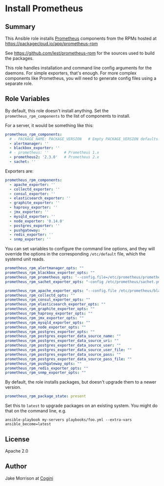 # Install Prometheus

## Summary

This Ansible role installs [Prometheus](http://prometheus.io/) components from the RPMs hosted at
https://packagecloud.io/app/prometheus-rpm

See https://github.com/lest/prometheus-rpm for the sources used to build the
packages.

This role handles installation and command line config arguments for the daemons.
For simple exporters, that's enough. For more complex components like Prometheus,
you will need to generate config files using a separate role.

## Role Variables

By default, this role doesn't install anything. Set the `prometheus_rpm_components` to
the list of components to install. 

For a server, it would be something like this:

``` yaml
prometheus_rpm_components:
  # - PACKAGE_NAME: PACKAGE_VERSION   # Empty PACKAGE_VERSION defaults to latest available version in repo
  - alertmanager: ''
  - blackbox_exporter: ''
  # - prometheus: ''       # Prometheus 1.x
  - prometheus2: '2.3.0'   # Prometheus 2.x
  - sachet: ''
```

Exporters are:

``` yaml
prometheus_rpm_components:
  - apache_exporter: ''
  - collectd_exporter: ''
  - consul_exporter: ''
  - elasticsearch_exporter: ''
  - graphite_exporter: ''
  - haproxy_exporter: ''
  - jmx_exporter: ''
  - mysqld_exporter: ''
  - node_exporter: '0.14.0'
  - postgres_exporter: ''
  - pushgateway: ''
  - redis_exporter: ''
  - snmp_exporter: ''
```

You can set variables to configure the command line options, and they will override the options
in the corresponding `/etc/default` file, which the systemd unit reads.

``` yaml
prometheus_rpm_alertmanager_opts: ""
prometheus_rpm_blackbox_exporter_opts: ""
prometheus_rpm_prometheus_opts: '--config.file=/etc/prometheus/prometheus.yml --storage.tsdb.path=/var/lib/prometheus/data'
prometheus_rpm_sachet_exporter_opts: "-config /etc/prometheus/sachet.yml"

prometheus_rpm_apache_exporter_opts: "--config.file /etc/prometheus/blackbox.yml"
prometheus_rpm_collectd_opts: ""
prometheus_rpm_consul_exporter_opts: ""
prometheus_rpm_elasticsearch_exporter_opts: ""
prometheus_rpm_graphite_exporter_opts: ""
prometheus_rpm_haproxy_exporter_opts: ""
prometheus_rpm_jmx_exporter_opts: ""
prometheus_rpm_mysqld_exporter_opts: ""
prometheus_rpm_node_exporter_opts: ""
prometheus_rpm_postgres_exporter_opts: ""
prometheus_rpm_postgres_exporter_data_source_name: ""
prometheus_rpm_postgres_exporter_data_source_uri: ""
prometheus_rpm_postgres_exporter_data_source_user: ""
prometheus_rpm_postgres_exporter_data_source_user_file: ""
prometheus_rpm_postgres_exporter_data_source_pass: ""
prometheus_rpm_postgres_exporter_data_source_pass_file: ""
prometheus_rpm_pushgateway_opts: ""
prometheus_rpm_redis_exporter_opts: ""
prometheus_rpm_snmp_exporter_opts: ""
```

By default, the role installs packages, but doesn't upgrade them
to a newer version.

``` yaml
prometheus_rpm_package_state: present
```

Set this to `latest` to upgrade packages on an existing system.
You might do that on the command line, e.g.

```shell
ansible-playbook my-servers playbooks/foo.yml --extra-vars ansible_become=latest
```

## License

Apache 2.0

## Author

Jake Morrison at [Cogini](http://www.cogini.com/)
